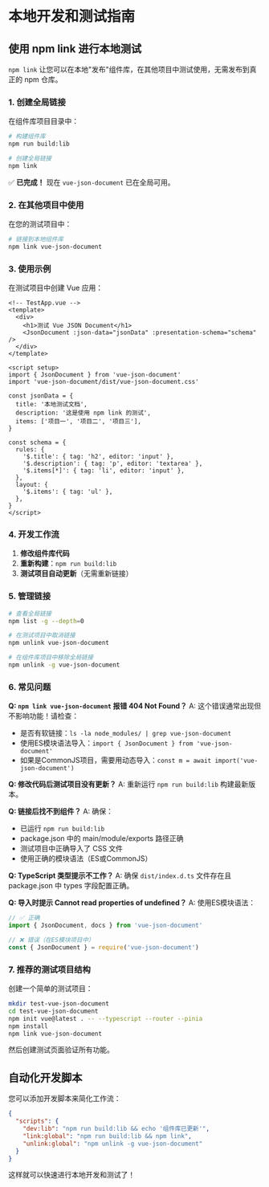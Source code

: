 # 本地开发和测试指南

## 使用 npm link 进行本地测试

`npm link` 让您可以在本地"发布"组件库，在其他项目中测试使用，无需发布到真正的 npm 仓库。

### 1. 创建全局链接

在组件库项目目录中：

```bash
# 构建组件库
npm run build:lib

# 创建全局链接
npm link
```

✅ **已完成！** 现在 `vue-json-document` 已在全局可用。

### 2. 在其他项目中使用

在您的测试项目中：

```bash
# 链接到本地组件库
npm link vue-json-document
```

### 3. 使用示例

在测试项目中创建 Vue 应用：

```vue
<!-- TestApp.vue -->
<template>
  <div>
    <h1>测试 Vue JSON Document</h1>
    <JsonDocument :json-data="jsonData" :presentation-schema="schema" />
  </div>
</template>

<script setup>
import { JsonDocument } from 'vue-json-document'
import 'vue-json-document/dist/vue-json-document.css'

const jsonData = {
  title: '本地测试文档',
  description: '这是使用 npm link 的测试',
  items: ['项目一', '项目二', '项目三'],
}

const schema = {
  rules: {
    '$.title': { tag: 'h2', editor: 'input' },
    '$.description': { tag: 'p', editor: 'textarea' },
    '$.items[*]': { tag: 'li', editor: 'input' },
  },
  layout: {
    '$.items': { tag: 'ul' },
  },
}
</script>
```

### 4. 开发工作流

1. **修改组件库代码**
2. **重新构建**：`npm run build:lib`
3. **测试项目自动更新**（无需重新链接）

### 5. 管理链接

```bash
# 查看全局链接
npm list -g --depth=0

# 在测试项目中取消链接
npm unlink vue-json-document

# 在组件库项目中移除全局链接
npm unlink -g vue-json-document
```

### 6. 常见问题

**Q: `npm link vue-json-document` 报错 404 Not Found？**
A: 这个错误通常出现但不影响功能！请检查：

- 是否有软链接：`ls -la node_modules/ | grep vue-json-document`
- 使用ES模块语法导入：`import { JsonDocument } from 'vue-json-document'`
- 如果是CommonJS项目，需要用动态导入：`const m = await import('vue-json-document')`

**Q: 修改代码后测试项目没有更新？**
A: 重新运行 `npm run build:lib` 构建最新版本。

**Q: 链接后找不到组件？**
A: 确保：

- 已运行 `npm run build:lib`
- package.json 中的 main/module/exports 路径正确
- 测试项目中正确导入了 CSS 文件
- 使用正确的模块语法（ES或CommonJS）

**Q: TypeScript 类型提示不工作？**
A: 确保 `dist/index.d.ts` 文件存在且 package.json 中 types 字段配置正确。

**Q: 导入时提示 Cannot read properties of undefined？**
A: 使用ES模块语法：

```javascript
// ✅ 正确
import { JsonDocument, docs } from 'vue-json-document'

// ❌ 错误（在ES模块项目中）
const { JsonDocument } = require('vue-json-document')
```

### 7. 推荐的测试项目结构

创建一个简单的测试项目：

```bash
mkdir test-vue-json-document
cd test-vue-json-document
npm init vue@latest . -- --typescript --router --pinia
npm install
npm link vue-json-document
```

然后创建测试页面验证所有功能。

## 自动化开发脚本

您可以添加开发脚本来简化工作流：

```json
{
  "scripts": {
    "dev:lib": "npm run build:lib && echo '组件库已更新'",
    "link:global": "npm run build:lib && npm link",
    "unlink:global": "npm unlink -g vue-json-document"
  }
}
```

这样就可以快速进行本地开发和测试了！
